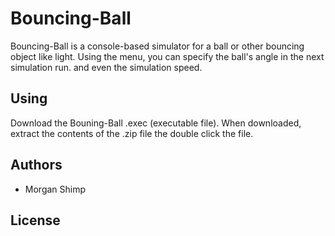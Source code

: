# Bouncing-Ball

Bouncing-Ball is a console-based simulator for a ball or other bouncing object like light. Using the menu, you can specify the ball's angle in the next simulation run. and even the simulation speed.

## Using

Download the Bouning-Ball .exec (executable file). When downloaded, extract the contents of the .zip file the double click the file.

## Authors

* Morgan Shimp

## License
